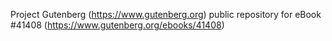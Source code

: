 Project Gutenberg (https://www.gutenberg.org) public repository for eBook #41408 (https://www.gutenberg.org/ebooks/41408)
